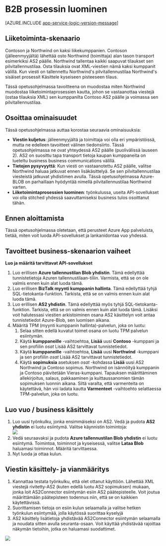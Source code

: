 <properties 
   pageTitle="B2B prosessin luominen Azure App palvelun | Microsoft Azure" 
   description="Opit luomaan Business Business-prosessi" 
   services="logic-apps" 
   documentationCenter=".net,nodejs,java" 
   authors="rajram" 
   manager="erikre" 
   editor=""/>

<tags
   ms.service="logic-apps"
   ms.devlang="multiple"
   ms.topic="article"
   ms.tgt_pltfrm="na"
   ms.workload="integration" 
   ms.date="04/20/2016"
   ms.author="rajram"/>

# <a name="creating-a-b2b-process"></a>B2B prosessin luominen

[AZURE.INCLUDE [app-service-logic-version-message](../../includes/app-service-logic-version-message.md)]


## <a name="business-scenario"></a>Liiketoiminta-skenaario 
Contoson ja Northwind on kaksi liikekumppanien. Contoson (jälleenmyyjältä) lähettää osto Northwind (toimittaja) alan tason transport esimerkiksi AS2 päälle. Northwind tallentaa kaikki saapuvat tilaukset sen pilvitallennustilaa. Osta tilauksia ovat XML-viestien nämä kaksi kumppanit välillä. Kun viesti on tallennettu Northwind's pilvitallennustilaa Northwind's sisäiset prosessit Käsittele kyseiseen pisteeseen tilaus.
 
Tässä opetusohjelmassa tavoitteena on muodostaa miten Northwind muodostaa liiketoimintaprosessien kautta, johon se vastaanottaa viestejä (ostaa tilauksia XML) sen kumppanilta Contoso AS2 päälle ja voimassa sen pilvitallennustilaa.


## <a name="capabilities-demonstrated"></a>Osoittaa ominaisuudet 
Tässä opetusohjelmassa auttaa korostaa seuraavia ominaisuuksia: 

- **Viestin kuljetus**: jälleenmyyjältä ja toimittaja voi olla eri ympäristöissä, mutta ne edelleen tavoitteet välinen tiedonsiirto. Tässä opetusohjelmassa ne ovat yhteydessä AS2 päälle (puolivälissä lauseen 2). AS2 on suosittu tapa transport tietoja kaupan kumppaneita on lueteltu business business communications välillä.
- **Tietojen pysyvyyttä**: Kun viesti on vastaanotettu AS2 päälle, valitse Northwind haluaa jatkuvat ennen lisäkäsittelyä. Se sen pilvitallennustilaa viesteistä jatkuvat yhdistimen avulla. Tässä opetusohjelmassa Azure-BLOB on parhaillaan hyödyntää nimellä pilvitallennustilaa Northwind varten.
- **Liiketoimintaprosessien luominen**: työnkulussa, useita API-sovellukset voi olla stitched yhdessä saavuttamiseksi business tulos osoittanut tähän.


## <a name="before-you-begin"></a>Ennen aloittamista
Tässä opetusohjelmassa oletetaan, että perusteet Azure App palveluista, tietää, miten voit luoda API-sovellukset ja lankanidontaa vuo yhdessä.


## <a name="steps-to-achieve-the-business-scenario"></a>Tavoitteet business-skenaarion vaiheet
**Luo ja määritä tarvittavat API-sovellukset**

1. Luo erillisen **Azure tallennustilan Blob yhdistin**. Tämä edellyttää tunnistetietoja Azuren tallennustilaan-tiliin. Varmista, että se on ole valmis ennen kuin alat luoda tämä.
2. Luo erillisen **BizTalk myynti kumppanin hallinta**. Tämä edellyttää tyhjä SQL-tietokanta-funktion. Tarkista, että se on valmis ennen kuin alat luoda tämä.
3. Luo erillisen **AS2 yhdistin**. Tämä edellyttää myös tyhjä SQL-tietokanta-funktion. Tarkista, että se on valmis ennen kuin alat luoda tämä. Lisäksi voit halutessasi viestien arkistoiminen osana AS2 käsittelyn voit antaa tunnistetiedot Azure-Blob, sen luomisen aikana.
4. Määritä TPM (myynti kumppanin hallinta)-palvelun, joka on luotu:  
    1. Selaa sitten edellä kuvatut toimet osana on luotu TPM palvelun esiintymän.
    2. Käytä **kumppaneille** -vaihtoehtoa, **Lisää** uusi **Contoso** -kumppani ja sen profiilin *osat* Lisää AS2 tarvittavat tunnistetiedot.
    3. Käytä **kumppaneille** -vaihtoehtoa, **Lisää** uusi **Northwind** -kumppani ja sen profiilin *osat* Lisää AS2 tarvittavat tunnistetiedot.
    4. Käytä **sopimuksia** asetuksen *osat* -kohdassa **Lisää** uusi AS2 Northwind ja Contoso sopimus. Northwind on isännöityä kumppanin ja Contoso päivitetään Vieras-kumppani. Tapauksen määrittäminen allekirjoitus, salaus, pakkaaminen ja kuittaussanomien tämän sopimuksen luonnin aikana. Siltä varalta, että varmenteita on käytettävä, hän voi ladata kautta **Varmenteet** -vaihtoehto selattaessa TPM-palvelun, joka on luotu.


## <a name="create-a-flow--business-process"></a>Luo vuo / business käsittely
1. Luo uusi työnkulku, jonka ensimmäiseksi on AS2. Vedä ja pudota **AS2 yhdistin** ei luotu esiintymä. Valitse käynnistin toimintoja:  
    ![][1]  
2. Vedä seuraavaksi ja pudota **Azure tallennustilan Blob yhdistin** ei luotu esiintymä. Toimintoa, toiminnot ja kyseisessä, valitse **Lataa Blob** haluamasi toiminnot. Määritä tarvittaessa.
3. Nyt luoda ja ottaa kulun.


## <a name="message-processing--troubleshooting"></a>Viestin käsittely- ja vianmääritys
1. Kannattaa testata työnkulku, että olet ottanut käyttöön. Lähettää XML viestejä rivitetty-AS2 (kuten edellä luotu AS2 sopimuksen) mukaan, jonka loit AS2Connector esiintymän esiin AS2 päätepisteelle. Voit joutua määrittämään päätepisteen todennus niin, että se on kaikkien käytettävissä.
2. Suorittamisen tietoja on esiin kulun selaamalla ja valitse hetken työnkulun esiintymää, jolla käytössä suorittaa kyselyjä
3. AS2 käsittely lisätietoja yhdistävää AS2Connector esiintymän selaamalla ja noudata sitten avulla seuranta-osaan. Voit käyttää yhdistävää rajoittaa näkymän tietoihin, jotka on haluamasi suodattimet.

![][2]

<!--Image references-->
[1]: ./media/app-service-logic-create-a-b2b-process/Flow.png
[2]: ./media/app-service-logic-create-a-b2b-process/Tracking.png
 
